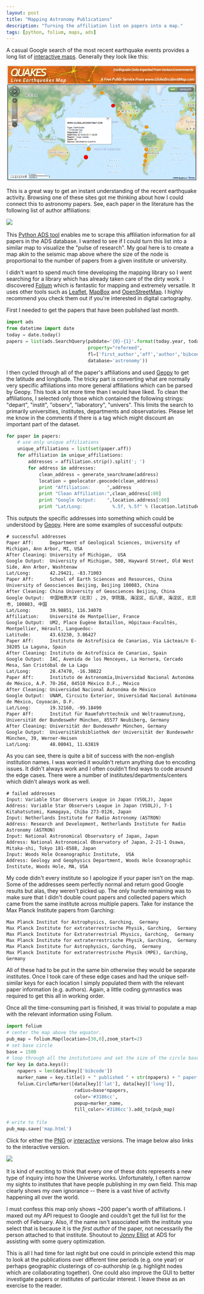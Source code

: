 ```yaml
---
layout: post
title: "Mapping Astronomy Publications"
description: "Turning the affiliation list on papers into a map."
tags: [python, folium, maps, ads]
---
```


A casual Google search of the most recent earthquake events provides a long list of [interactive maps]((http://quakes.globalincidentmap.com/)). Generally they look like this:

![Quake Map](/assets/paperquake/quakemap.png "Quake Map")

This is a great way to get an instant understanding of the recent earthquake activity. Browsing one of these sites got me thinking about how I could connect this to astronomy papers. See, each paper in the literature has the following list of author affiliations:

[<img src="http://www.brendangriffen.com/assets/paperquake/aff.png">](http://adsabs.harvard.edu/cgi-bin/bib_query?arXiv:1509.01255)

This [Python ADS tool](https://github.com/andycasey/ads) enables me to scrape this affiliation information for all papers in the ADS database. I wanted to see if I could turn this list into a similar map to visualize the "pulse of research". My goal here is to create a map akin to the seismic map above where the size of the node is proportional to the number of papers from a given institute or university. 

I didn't want to spend much time developing the mapping library so I went searching for a library which has already taken care of the dirty work. I discovered [Folium](https://github.com/python-visualization/folium) which is fantastic for mapping and extremely versatile. It uses other tools such as [Leaflet](http://leafletjs.com/), [MapBox](https://www.mapbox.com/) and [OpenStreetMap](https://www.openstreetmap.org/#map=5/51.500/-0.100). I highly recommend you check them out if you're interested in digital cartography.

First I needed to get the papers that have been published last month.

```python
import ads
from datetime import date
today = date.today()
papers = list(ads.SearchQuery(pubdate='{0}-{1}'.format(today.year, today.month-1), 
                              property="refereed",
                              fl=['first_author','aff','author','bibcode'],
                              database='astronomy'))
```

I then cycled through all of the paper's affiliations and used [Geopy](https://github.com/geopy/geopy.git) to get the latitude and longitude. The tricky part is converting what are normally very specific affiliations into more general affiliations which can be parsed by Geopy. This took a lot more time than I would have liked. To clean the affiliations, I selected only those which contained the following strings: "depart", "instit", "observ", "laboratory", "univers". This limits the search to primarily universities, institutes, departments and observatories. Please let me know in the comments if there is a tag which might discount an important part of the dataset.

```python
for paper in papers:
    # use only unique affiliations
    unique_affiliations = list(set(paper.aff))
    for affiliation in unique_affiliations:
        addresses = affiliation.strip().split('; ')
        for address in addresses:
            clean_address = generate_searchname(address)
            location = geolocator.geocode(clean_address)
            print "Affiliation:      ",address
            print "Clean Affiliation:",clean_address[:80]
            print "Google Output:    ",location.address[:80]
            print "Lat/Long:           %.5f, %.5f" % (location.latitude, location.longitude)
```

This outputs the specific addresses into something which could be understood by [Geopy](https://github.com/geopy/geopy.git). Here are some examples of successful outputs:

```text
# successful addresses
Paper Aff:      Department of Geological Sciences, University of Michigan, Ann Arbor, MI, USA
After Cleaning: University of Michigan,  USA
Google Output:  University of Michigan, 500, Hayward Street, Old West Side, Ann Arbor, Washtenaw
Lat/Long:       42.29421, -83.71003
Paper Aff:      School of Earth Sciences and Resources, China University of Geosciences Beijing, Beijing 100083, China
After Cleaning: China University of Geosciences Beijing, China
Google Output:  中国地质大学（北京）, 29, 学院路, 海淀区, 后八家, 海淀区, 北京市, 100083, 中国
Lat/Long:       39.98851, 116.34070
Affiliation:    Université de Montpellier, France
Google Output:  UM2, Place Eugène Bataillon, Hôpitaux-Facultés, Montpellier, Hérault, Languedoc-
Latitude:       43.63230, 3.86427
Paper Aff:      Instituto de Astrofísica de Canarias, Vía Lácteas/n E-38205 La Laguna, Spain
After Cleaning: Instituto de Astrofísica de Canarias, Spain
Google Output:  IAC, Avenida de los Menceyes, La Hornera, Cercado Mesa, San Cristóbal de La Lagu
Lat/Long:       28.47470, -16.30822
Paper Aff:      Instituto de Astronomía,Universidad Nacional Autonóma de México, A.P. 70-264, 04510 México D.F., México
After Cleaning: Universidad Nacional Autonóma de México
Google Output:  UNAM, Circuito Exterior, Universidad Nacional Autónoma de México, Coyoacán, D.F.
Lat/Long:       19.32160, -99.18490
Paper Aff:      Institut für Raumfahrttechnik und Weltraumnutzung, Universität der Bundeswehr München, 85577 Neubiberg, Germany
After Cleaning: Universität der Bundeswehr München, Germany
Google Output:  Universitätsbibliothek der Universität der Bundeswehr München, 39, Werner-Heisen
Lat/Long:       48.08041, 11.63819
```

As you can see, there is quite a bit of success with the non-english institution names. I was worried it wouldn't return anything due to encoding issues. It didn't always work and I often couldn't find ways to code around the edge cases. There were a number of institutes/departments/centers which didn't always work as well.

```text
# failed addresses
Input: Variable Star Observers League in Japan (VSOLJ), Japan
Address: Variable Star Observers League in Japan (VSOLJ), 7-1 Kitahatsutomi, Kamagaya, Chiba 273-0126, Japan
Input: Netherlands Institute for Radio Astronomy (ASTRON)
Address: Research and Development, Netherlands Institute for Radio Astronomy (ASTRON)
Input: National Astronomical Observatory of Japan, Japan
Address: National Astronomical Observatory of Japan, 2-21-1 Osawa, Mitaka-shi, Tokyo 181-8588, Japan
Input: Woods Hole Oceanographic Institute,  USA
Address: Geology and Geophysics Department, Woods Hole Oceanographic Institute, Woods Hole, MA, USA
```

My code didn't every institute so I apologize if your paper isn't on the map. Some of the addresses seem perfectly normal and return good Google results but alas, they weren't picked up. The only hurdle remaining was to make sure that I didn't double count papers and collected papers which came from the same institute across multiple papers. Take for instance the Max Planck Institute papers from Garching:

```text
Max Planck Institut for Astrophysics, Garching,  Germany
Max Planck Institute for extraterrestrische Physik, Garching,  Germany
Max Planck Institute for Extraterrestrial Physics, Garching,  Germany
Max Planck Institute for extraterrestrische Physik, Garching,  Germany
Max Planck Institute fur Astrophysics, Garching,  Germany
Max Planck Institute for extraterrestrische Physik (MPE), Garching,  Germany
```

All of these had to be put in the same bin otherwise they would be separate institutes.  Once I took care of these edge cases and had the unique self-similar keys for each location I simply populated them with the relevant paper information (e.g. authors). Again, a little coding gymnastics was required to get this all in working order.

Once all the time-consuming part is finished, it was trivial to populate a map with the relevant information using Folium.

```python
import folium
# center the map above the equator.
pub_map = folium.Map(location=[30,0],zoom_start=2)
# set base circle
base = 1500
# loop through all the institutions and set the size of the circle based on the number of papers
for key in data.keys():    
    npapers = len(data[key]['bibcode'])
    marker_name = key.title() + " published " + str(npapers) + " paper(s)"
    folium.CircleMarker([data[key]['lat'], data[key]['long']],
                         radius=base*npapers,
                         color='#3186cc',
                         popup=marker_name,
                         fill_color='#3186cc').add_to(pub_map)

# write to file
pub_map.save('map.html') 
```
Click for either the [PNG](http://www.brendangriffen.com/assets/paperquake/paperquake.png) or [interactive](/assets/paperquake/map.html "Paper Quake!") versions. The image below also links to the interactive version.

[<img src="http://www.brendangriffen.com/assets/paperquake/paperquake.png">](http://brendangriffen.com/assets/paperquake/map.html)

It is kind of exciting to think that every one of these dots represents a new type of inquiry into how the Universe works. Unfortunately, I often narrow my sights to institutes that have people publishing in my own field. This map clearly shows my own ignorance -- there is a vast hive of activity happening all over the world.

I must confess this map only shows ~200 paper's worth of affiliations. I maxed out my API request to Google and couldn't get the full list for the month of February. Also, if the name isn't associated with the institute you select that is because it is the *first author* of the paper, not necessarily the person attached to that institute. Shoutout to [Jonny Elliot](mailto:jonathan.elliott@cfa.harvard.edu) at ADS for assisting with some query optimization.

This is all I had time for last night but one could in principle extend this map to look at the publications over different time periods (e.g. one year) or perhaps geographic clusterings of co-authorship (e.g. highlight nodes which are collaborating together). One could also improve the GUI to better investigate papers or institutes of particular interest. I leave these as an exercise to the reader. 

